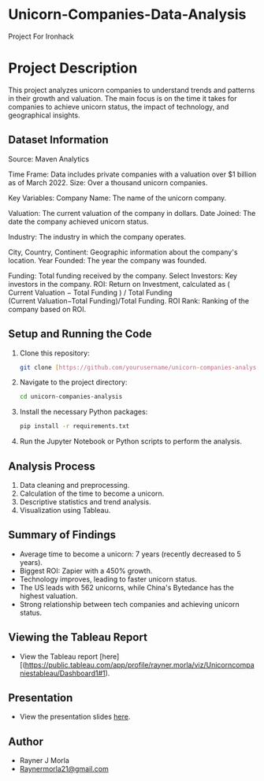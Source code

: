 # Unicorn-Companies-Data-Analysis
Project For Ironhack 

# Project Description

This project analyzes unicorn companies to understand trends and patterns in their growth and valuation. The main focus is on the time it takes for companies to achieve unicorn status, the impact of technology, and geographical insights.

## Dataset Information

Source: Maven Analytics

Time Frame: Data includes private companies with a valuation over $1 billion as of March 2022.
Size: Over a thousand unicorn companies.

Key Variables:
Company Name: The name of the unicorn company.

Valuation: The current valuation of the company in dollars.
Date Joined: The date the company achieved unicorn status.

Industry: The industry in which the company operates.

City, Country, Continent: Geographic information about the company's location.
Year Founded: The year the company was founded.

Funding: Total funding received by the company.
Select Investors: Key investors in the company.
ROI: Return on Investment, calculated as 
(
Current Valuation
−
Total Funding
)
/
Total Funding
(Current Valuation−Total Funding)/Total Funding.
ROI Rank: Ranking of the company based on ROI.

## Setup and Running the Code
1. Clone this repository:
    ```bash
    git clone [https://github.com/yourusername/unicorn-companies-analysis.git](https://github.com/RaynerMorla21/Unicorn-Companies-Data-Analysis/edit/main/README.md)
    ```
2. Navigate to the project directory:
    ```bash
    cd unicorn-companies-analysis
    ```
3. Install the necessary Python packages:
    ```bash
    pip install -r requirements.txt
    ```
4. Run the Jupyter Notebook or Python scripts to perform the analysis.

## Analysis Process
1. Data cleaning and preprocessing.
2. Calculation of the time to become a unicorn.
3. Descriptive statistics and trend analysis.
4. Visualization using Tableau.

## Summary of Findings
- Average time to become a unicorn: 7 years (recently decreased to 5 years).
- Biggest ROI: Zapier with a 450% growth.
- Technology improves, leading to faster unicorn status.
- The US leads with 562 unicorns, while China's Bytedance has the highest valuation.
- Strong relationship between tech companies and achieving unicorn status.

## Viewing the Tableau Report
- View the Tableau report [here][(https://public.tableau.com/app/profile/rayner.morla/viz/Unicorncompaniestableau/Dashboard1#1).


## Presentation
- View the presentation slides [here](https://www.canva.com/design/DAGJPqjCUWc/_vLgcXkDWqUuVyx3_R4BEQ/edit?utm_content=DAGJPqjCUWc&utm_campaign=designshare&utm_medium=link2&utm_source=sharebutton).

## Author
- Rayner J Morla
- Raynermorla21@gmail.com


